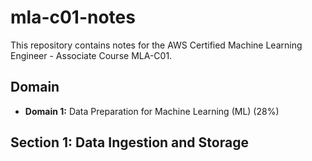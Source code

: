 # mla-c01-notes
This repository contains notes for the AWS Certified Machine Learning Engineer - Associate Course MLA-C01.

## Domain
* <b>Domain 1:</b> Data Preparation for Machine Learning (ML) (28%)

## Section 1: Data Ingestion and Storage
